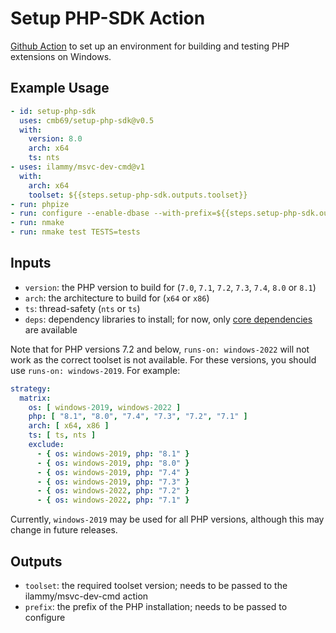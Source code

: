 # Setup PHP-SDK Action

[Github Action](https://github.com/features/actions) to set up an environment
for building and testing PHP extensions on Windows.

## Example Usage

````.yml
- id: setup-php-sdk
  uses: cmb69/setup-php-sdk@v0.5
  with:
    version: 8.0
    arch: x64
    ts: nts
- uses: ilammy/msvc-dev-cmd@v1
  with:
    arch: x64
    toolset: ${{steps.setup-php-sdk.outputs.toolset}}
- run: phpize
- run: configure --enable-dbase --with-prefix=${{steps.setup-php-sdk.outputs.prefix}}
- run: nmake
- run: nmake test TESTS=tests
````

## Inputs

- `version`: the PHP version to build for
  (`7.0`, `7.1`, `7.2`, `7.3`, `7.4`, `8.0` or `8.1`)
- `arch`: the architecture to build for (`x64` or `x86`)
- `ts`: thread-safety (`nts` or `ts`)
- `deps`: dependency libraries to install; for now, only
  [core dependencies](https://windows.php.net/downloads/php-sdk/deps/) are available

Note that for PHP versions 7.2 and below, `runs-on: windows-2022` will not work
as the correct toolset is not available. For these versions, you should use
`runs-on: windows-2019`. For example:

```yml
strategy:
  matrix:
    os: [ windows-2019, windows-2022 ]
    php: [ "8.1", "8.0", "7.4", "7.3", "7.2", "7.1" ]
    arch: [ x64, x86 ]
    ts: [ ts, nts ]
    exclude:
      - { os: windows-2019, php: "8.1" }
      - { os: windows-2019, php: "8.0" }
      - { os: windows-2019, php: "7.4" }
      - { os: windows-2019, php: "7.3" }
      - { os: windows-2022, php: "7.2" }
      - { os: windows-2022, php: "7.1" }
```

Currently, `windows-2019` may be used for all PHP versions, although this may
change in future releases.

## Outputs

- `toolset`: the required toolset version;
  needs to be passed to the ilammy/msvc-dev-cmd action
- `prefix`: the prefix of the PHP installation;
  needs to be passed to configure
